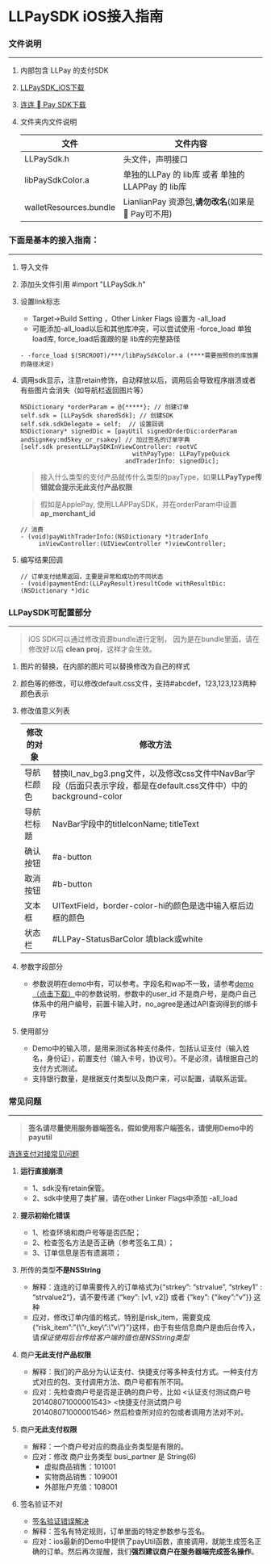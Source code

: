 LLPaySDK iOS接入指南
=========

### 文件说明
---

1. 内部包含 LLPay 的支付SDK
2. [LLPaySDK_iOS下载](http://open.lianlianpay.com/#cat=33)
3. [连连  Pay SDK下载](https://apple.lianlianpay.com/OpenPlatform/sdk_download.jsp)
4. 文件夹内文件说明

	|文件				|文件内容|
	|-------------		|----------------|
	|LLPaySdk.h			|	头文件，声明接口|
	|libPaySdkColor.a	|	单独的LLPay 的 lib库 或者 单独的LLAPPay 的 lib库|
	|walletResources.bundle|	LianlianPay 资源包,**请勿改名**(如果是 Pay可不用)|
	

### 下面是基本的接入指南：
---

1. 导入文件
2. 添加头文件引用 #import "LLPaySdk.h"
3. 设置link标志
	- Target->Build Setting ，Other Linker Flags 设置为 -all_load
	- 可能添加-all_load以后和其他库冲突，可以尝试使用 -force_load 单独load库, force_load后面跟的是 lib库的完整路径

	```
	- -force_load $(SRCROOT)/***/libPaySdkColor.a (****需要按照你的库放置的路径决定)
	```

4. 调用sdk显示，注意retain修饰，自动释放以后，调用后会导致程序崩溃或者有些图片会消失（如导航栏返回图片等）

	```
	NSDictionary *orderParam = @{*****}; // 创建订单
	self.sdk = [LLPaySdk sharedSdk]; // 创建SDK
	self.sdk.sdkDelegate = self;  // 设置回调
	NSDictionary* signedDic = [payUtil signedOrderDic:orderParam andSignKey:md5key_or_rsakey] // 加过签名的订单字典
	[self.sdk presentLLPaySDKInViewController: rootVC
                            	   withPayType: LLPayTypeQuick
                          	  	 andTraderInfo: signedDic];
	```
	> 接入什么类型的支付产品就传什么类型的payType，如果**LLPayType传错就会提示无此支付产品权限**
	
	> 假如是ApplePay, 使用LLAPPaySDK，并在orderParam中设置**ap_merchant_id**

	```
	// 消费
	- (void)payWithTraderInfo:(NSDictionary *)traderInfo
         inViewController:(UIViewController *)viewController;
	```


5. 编写结果回调

	```
	// 订单支付结果返回，主要是异常和成功的不同状态
	- (void)paymentEnd:(LLPayResult)resultCode withResultDic:(NSDictionary *)dic
	```

### LLPaySDK可配置部分
---


> iOS SDK可以通过修改资源bundle进行定制， 因为是在bundle里面，请在修改好以后 **clean proj**，这样才会生效。

1. 图片的替换，在内部的图片可以替换修改为自己的样式
2. 颜色等的修改，可以修改default.css文件，支持#abcdef，123,123,123两种颜色表示
3. 修改值意义列表

	|修改的对象	|修改方法|
	|--------	|-------|
	|导航栏颜色	|替换ll_nav_bg3.png文件，以及修改css文件中NavBar字段（后面只表示字段，都是在default.css文件中）中的background-color|
	|导航栏标题	|NavBar字段中的titleIconName; titleText|
	|确认按钮		|#a-button|
	|取消按钮		|#b-button|
	|文本框		|UITextField，border-color-hi的颜色是选中输入框后边框的颜色|
	|状态栏		|#LLPay-StatusBarColor  填black或white|
	


4. 参数字段部分
	- 参数说明在demo中有，可以参考。字段名和wap不一致，请参考[demo（点击下载）](http://open.lianlianpay.com/wp-content/uploads/2014/08/LLPayDemo1230-2015-12-30-031859.zip)中的参数说明，参数中的user_id 不是商户号，是商户自己体系中的用户编号，前置卡输入时，no_agree是通过API查询得到的绑卡序号
  
5. 使用部分
	- Demo中的输入项，是用来测试各种支付条件，包括认证支付（输入姓名，身份证），前置支付（输入卡号，协议号）。不是必须，请根据自己的支付方式测试。
	- 支持银行数量，是根据支付类型以及商户来，可以配置，请联系运营。


### 常见问题
---

> **签名请尽量使用服务器端签名，假如使用客户端签名，请使用Demo中的payutil**

[连连支付对接常见问题](http://test.yintong.com.cn/asklianlian/)

1. **运行直接崩溃**

	- 1、sdk没有retain保管。
	- 2、sdk中使用了类扩展，请在other Linker Flags中添加 -all_load		

2. **提示初始化错误**

	- 1、检查环境和商户号等是否匹配；
	- 2、检查签名方法是否正确（参考签名工具）；
	- 3、订单信息是否有遗漏项；

3. 所传的类型**不是NSString**
	- 解释：连连的订单需要传入的订单格式为{“strkey”: “strvalue”, “strkey1″ : “strvalue2“}，请不要传递 {“key”: [v1, v2]} 或者 {“key”: {“ikey”:”v”}} 这种
	- 应对，修改订单内值的格式，特别是risk_item，需要变成 {“risk_item”:”{\”r_key\”:\”v\”}”}这样，由于有些信息商户是由后台传入，请*保证使用后台传给客户端的值也是NSString类型*

4. 商户**无此支付产品权限**

	- 解释：我们的产品分为认证支付、快捷支付等多种支付方式。一种支付方式对应的包、支付调用方法、商户号都有所不同。
	- 应对：先检查商户号是否是正确的商户号，比如   <认证支付测试商户号  201408071000001543>  <快捷支付测试商户号  201408071000001546>
		然后检查所对应的包或者调用方法对不对。

5. 商户**无此支付权限**
	
	- 解释：一个商户号对应的商品业务类型是有限的。
	- 应对：修改  商户业务类型 busi_partner 是 String(6) 
		- 虚拟商品销售：101001
 		- 实物商品销售：109001
 		- 外部账户充值：108001

6. 签名验证不对
	- [签名验证错误解决](http://test.yintong.com.cn/asklianlian/?cat=10)
	- 解释：签名有特定规则，订单里面的特定参数参与签名。
	- 应对：ios最新的Demo中提供了payUtil函数，直接调用，就能生成签名正确的订单。然后再次提醒，我们**强烈建议商户在服务器端完成签名操作**。


